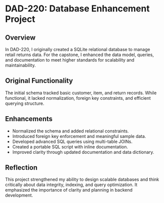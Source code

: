 # DAD-220: Database Enhancement Project

## Overview
In DAD-220, I originally created a SQLite relational database to manage retail returns data. For the capstone, I enhanced the data model, queries, and documentation to meet higher standards for scalability and maintainability.

## Original Functionality
The initial schema tracked basic customer, item, and return records. While functional, it lacked normalization, foreign key constraints, and efficient querying structure.

## Enhancements
- Normalized the schema and added relational constraints.
- Introduced foreign key enforcement and meaningful sample data.
- Developed advanced SQL queries using multi-table JOINs.
- Created a portable SQL script with inline documentation.
- Improved clarity through updated documentation and data dictionary.

## Reflection
This project strengthened my ability to design scalable databases and think critically about data integrity, indexing, and query optimization. It emphasized the importance of clarity and planning in backend development.
